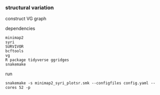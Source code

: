 ### structural variation

construct VG graph

dependencies

```
minimap2
syri
SURVIVOR
bcftools
vg
R package tidyverse ggridges
snakemake
```

run

```
snakemake -s minimap2_syri_plotsr.smk --configfiles config.yaml --cores 52 -p
```
